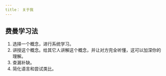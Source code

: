 ```yaml
---
title： 关于我
---
```


## 费曼学习法

1. 选择一个概念，进行系统学习。
2. 讲授这个概念。给其它人讲解这个概念，并让对方完全听懂，这可以加深你的理解。
3. 查漏补缺。
4. 简化语言和尝试类比。
